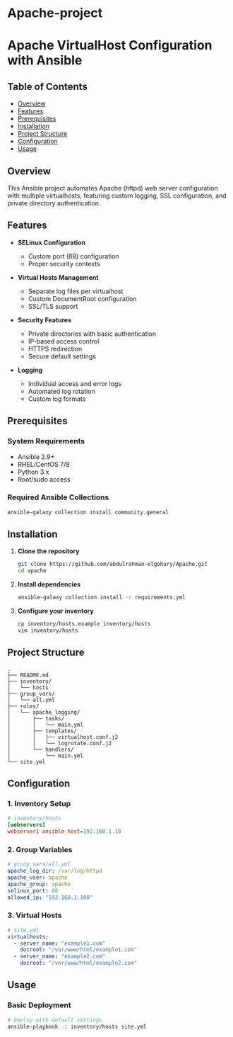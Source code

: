 # Apache-project
# Apache VirtualHost Configuration with Ansible
 
## Table of Contents
- [Overview](#overview)
- [Features](#features)
- [Prerequisites](#prerequisites)
- [Installation](#installation)
- [Project Structure](#project-structure)
- [Configuration](#configuration)
- [Usage](#usage)

## Overview

This Ansible project automates Apache (httpd) web server configuration with multiple virtualhosts, featuring custom logging, SSL configuration, and private directory authentication.

## Features

* **SELinux Configuration**
  * Custom port (88) configuration
  * Proper security contexts

* **Virtual Hosts Management**
  * Separate log files per virtualhost
  * Custom DocumentRoot configuration
  * SSL/TLS support

* **Security Features**
  * Private directories with basic authentication
  * IP-based access control
  * HTTPS redirection
  * Secure default settings

* **Logging**
  * Individual access and error logs
  * Automated log rotation
  * Custom log formats

## Prerequisites

### System Requirements
* Ansible 2.9+
* RHEL/CentOS 7/8
* Python 3.x
* Root/sudo access

### Required Ansible Collections
```bash
ansible-galaxy collection install community.general
```

## Installation

1. **Clone the repository**
   ```bash
   git clone https://github.com/abdulrahman-elgohary/Apache.git
   cd apache
   ```

2. **Install dependencies**
   ```bash
   ansible-galaxy collection install -r requirements.yml
   ```

3. **Configure your inventory**
   ```bash
   cp inventory/hosts.example inventory/hosts
   vim inventory/hosts
   ```

## Project Structure

```
.
├── README.md
├── inventory/
│   └── hosts
├── group_vars/
│   └── all.yml
├── roles/
│   └── apache_logging/
│       ├── tasks/
│       │   └── main.yml
│       ├── templates/
│       │   ├── virtualhost.conf.j2
│       │   └── logrotate.conf.j2
│       └── handlers/
│           └── main.yml
└── site.yml
```

## Configuration

### 1. Inventory Setup
```ini
# inventory/hosts
[webservers]
webserver1 ansible_host=192.168.1.10
```

### 2. Group Variables
```yaml
# group_vars/all.yml
apache_log_dir: /var/log/httpd
apache_user: apache
apache_group: apache
selinux_port: 88
allowed_ip: "192.168.1.100"
```

### 3. Virtual Hosts
```yaml
# site.yml
virtualhosts:
  - server_name: "example1.com"
    docroot: "/var/www/html/example1.com"
  - server_name: "example2.com"
    docroot: "/var/www/html/example2.com"
```

## Usage

### Basic Deployment
```bash
# Deploy with default settings
ansible-playbook -i inventory/hosts site.yml
```
